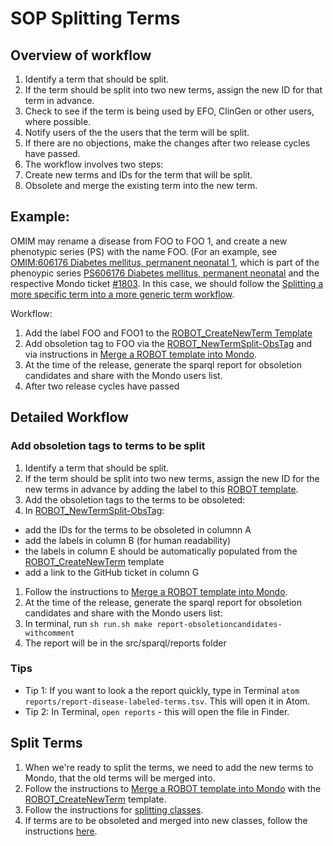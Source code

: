 # SOP Splitting Terms

## Overview of workflow

1. Identify a term that should be split. 
1. If the term should be split into two new terms, assign
the new ID for that term in advance.
1. Check to see if the term is being used by EFO, ClinGen or other users, where 
possible.
1. Notify users of the the users that the term will be split.
1. If there are no objections, make the changes after two release cycles have
passed.
1. The workflow involves two steps:
  1. Create new terms and IDs for the term that will be split.
  1. Obsolete and merge the existing term into the new term.
  
## Example:
OMIM may rename a disease from FOO to FOO 1, and create a new phenotypic series (PS) with the name FOO. (For an example, see [OMIM:606176 Diabetes mellitus, permanent neonatal 1](https://www.omim.org/entry/606176), which is part of the phenoypic series [PS606176 Diabetes mellitus, permanent neonatal](https://www.omim.org/phenotypicSeries/PS606176) and the respective Mondo ticket [#1803](https://github.com/monarch-initiative/mondo/issues/1803). In this case, we should follow the [Splitting a more specific term into a more generic term workflow](https://mondo.readthedocs.io/en/latest/editors-guide/splitting-classes/#splitting-a-more-specific-term-into-a-more-generic-term).

Workflow:
1. Add the label FOO and FOO1 to the [ROBOT_CreateNewTerm Template](https://docs.google.com/spreadsheets/d/1tt1Wk70j9XiHLV1vKQyNiHhaazh286pobpJk1ecSCCg/edit#gid=2063035843.)
1. Add obsoletion tag to FOO via the [ROBOT_NewTermSplit-ObsTag](https://docs.google.com/spreadsheets/d/1tt1Wk70j9XiHLV1vKQyNiHhaazh286pobpJk1ecSCCg/edit#gid=1242007499) and via instructions in [Merge a ROBOT template into Mondo](https://mondo.readthedocs.io/en/latest/editors-guide/robot-template/).
1. At the time of the release, generate the sparql report for obsoletion candidates and share with the Mondo users list.
1. After two release cycles have passed
  

## Detailed Workflow

### Add obsoletion tags to terms to be split
1. Identify a term that should be split. 
1. If the term should be split into two new terms, assign
the new ID for the new terms in advance by adding the label to this [ROBOT template](https://docs.google.com/spreadsheets/d/1tt1Wk70j9XiHLV1vKQyNiHhaazh286pobpJk1ecSCCg/edit#gid=2063035843).
1. Add the obsoletion tags to the terms to be obsoleted:
1. In [ROBOT_NewTermSplit-ObsTag](https://docs.google.com/spreadsheets/d/1tt1Wk70j9XiHLV1vKQyNiHhaazh286pobpJk1ecSCCg/edit#gid=1242007499):
- add the IDs for the terms to be obsoleted in columnn A
- add the labels in column B (for human readability)
- the labels in column E should be automatically populated from the [ROBOT_CreateNewTerm](https://docs.google.com/spreadsheets/d/1tt1Wk70j9XiHLV1vKQyNiHhaazh286pobpJk1ecSCCg/edit#gid=2063035843)
template
- add a link to the GitHub ticket in column G
1. Follow the instructions to [Merge a ROBOT template into Mondo](https://mondo.readthedocs.io/en/latest/editors-guide/robot-template/).
1. At the time of the release, generate the sparql report for obsoletion candidates and 
share with the Mondo users list: 
1. In terminal, run `sh run.sh make report-obsoletioncandidates-withcomment`
1. The report will be in the src/sparql/reports folder

### Tips
- Tip 1: If you want to look a the report quickly, type in Terminal `atom reports/report-disease-labeled-terms.tsv`. This will open it in Atom.
- Tip 2: In Terminal, `open reports` - this will open the file in Finder.

## Split Terms

1. When we're ready to split the terms, we need to add the new terms to Mondo, that the old terms will be merged into.
1. Follow the instructions to [Merge a ROBOT template into Mondo](https://mondo.readthedocs.io/en/latest/editors-guide/robot-template/) with the [ROBOT_CreateNewTerm](https://docs.google.com/spreadsheets/d/1tt1Wk70j9XiHLV1vKQyNiHhaazh286pobpJk1ecSCCg/edit#gid=2063035843)
template.
1. Follow the instructions for [splitting classes](https://mondo.readthedocs.io/en/latest/editors-guide/splitting-classes/).
1. If terms are to be obsoleted and merged into new classes, follow the instructions [here](https://mondo.readthedocs.io/en/latest/editors-guide/merging-and-obsoleting/#merge-using-owltools).
